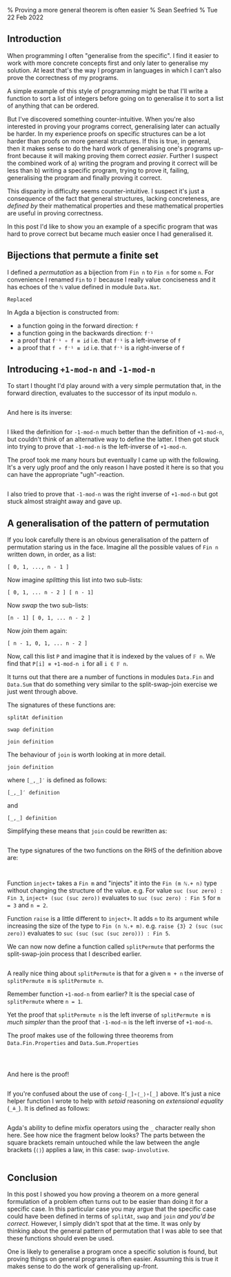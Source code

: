 % Proving a more general theorem is often easier
% Sean Seefried
% Tue 22 Feb 2022

## Introduction

When programming I often "generalise from the specific". I find it easier to work with more concrete concepts first and only later to generalise my solution. At least that's the way I program in languages in which I can't also prove the correctness of my programs.

A simple example of this style of programming might be that I'll write a function to sort a list of integers before going on to generalise it to sort a list of anything that can be ordered.

But I've discovered something counter-intuitive. When you're also interested in proving your programs correct, generalising later can actually be harder. In my experience proofs on specific structures can be a lot harder than proofs on more general structures. If this is true, in general, then it makes sense to do the hard work of generalising one's programs up-front because it will making proving them correct _easier_. Further I suspect the combined work of a) writing the program and proving it correct will be less than b) writing a specific program, trying to prove it, failing, generalising the program and finally proving it correct.

This disparity in difficulty seems counter-intuitive. I suspect it's just a consequence of the fact that general structures, lacking concreteness, are _defined by_ their mathematical properties and these mathematical properties are useful in proving correctness.

In this post I'd like to show you an example of a specific program that was hard to prove correct but became much easier once I had generalised it.

## Bijections that permute a finite set

I defined a _permutation_ as a bijection from `Fin n` to `Fin n` for some `n`. For convenience I renamed `Fin` to `𝔽` because I really value conciseness and it has echoes of the `ℕ` value defined in module `Data.Nat`.

``` {htmlDir="2022-02-24-permutations" module="Permutations" delimeters="Perm"}
Replaced
```

In Agda a bijection is constructed from:

- a function going in the forward direction: `f`
- a function going in the backwards direction: `f⁻¹`
- a proof that `f⁻¹ ∘ f ≡ id` i.e. that `f⁻¹` is a left-inverse of `f`
- a proof that `f ∘ f⁻¹ ≡ id` i.e. that `f⁻¹` is a right-inverse of `f`

## Introducing `+1-mod-n` and `-1-mod-n`

To start I thought I'd play around with a very simple permutation that, in the forward direction, evaluates to the successor of its input modulo `n`.

``` {htmlDir="2022-02-24-permutations" module="Permutations" delimeters="plus-one-mod-n"}
```

And here is its inverse:

``` {htmlDir="2022-02-24-permutations" module="Permutations" delimeters="minus-one-mod-n"}
```

I liked the definition for `-1-mod-n` much better than the definition of `+1-mod-n`, but couldn't think of an alternative way to define the latter. I then got stuck into trying to prove that `-1-mod-n` is the left-inverse of `+1-mod-n`.

The proof took me many hours but eventually I came up with the following. It's a very ugly proof and the only reason I have posted it here is so that you can have the appropriate "ugh"-reaction.

``` {htmlDir="2022-02-24-permutations" module="Permutations" delimeters="ugly-left-inverse-proof"}
```

I also tried to prove that `-1-mod-n` was the right inverse of `+1-mod-n` but got stuck almost straight away and gave up.

## A generalisation of the pattern of permutation

If you look carefully there is an obvious generalisation of the pattern of permutation staring us in the face. Imagine all the possible values of `Fin n` written down, in order, as a list:

```
[ 0, 1, ..., n - 1 ]
```

Now imagine _splitting_ this list into two sub-lists:

```
[ 0, 1, ... n - 2 ] [ n - 1]
```

Now _swap_ the two sub-lists:

```
[n - 1] [ 0, 1, ... n - 2 ]
```

Now _join_ them again:

```
[ n - 1, 0, 1, ... n - 2 ]
```

Now, call this list `P` and imagine that it is indexed by the values of `𝔽 n`. We find that `P[i] ≡ +1-mod-n i` for all `i ∈ 𝔽 n`.

It turns out that there are a number of functions in modules `Data.Fin` and `Data.Sum` that do something very similar to the split-swap-join exercise we just went through above.

The signatures of these functions are:


``` {htmlDir="2022-02-24-permutations" module="Data.Fin.Base" sig="splitAt"}
splitAt definition
```

``` {htmlDir="2022-02-24-permutations" module="Data.Sum.Base" sig="swap"}
swap definition
```

``` {htmlDir="2022-02-24-permutations" module="Data.Fin.Base" sig="join"}
join definition
```

The behaviour of `join` is worth looking at in more detail.

``` {htmlDir="2022-02-24-permutations" module="Data.Fin.Base" fun="join"}
join definition
```

where `[_,_]′` is defined as follows:

``` {htmlDir="2022-02-24-permutations" module="Data.Sum.Base" fun="[_,_]′"}
[_,_]′ definition
```

and

``` {htmlDir="2022-02-24-permutations" module="Data.Sum.Base" fun="[_,_]"}
[_,_] definition
```

Simplifying these means that `join` could be rewritten as:

``` {htmlDir="2022-02-24-permutations" module="Permutations" delimeters="join-direct"}
```

The type signatures of the two functions on the RHS of the definition above are:

``` {htmlDir="2022-02-24-permutations" module="Data.Fin.Base" sig="inject+"}
```
``` {htmlDir="2022-02-24-permutations" module="Data.Fin.Base" sig="raise"}
```

Function `inject+` takes a `Fin m` and "injects" it into the `Fin (m ℕ.+ n)` type without changing the structure of the value. e.g. For value `suc (suc zero) : Fin 3`, `inject+ (suc (suc zero))` evaluates to `suc (suc zero) : Fin 5` for `m = 3` and `n = 2`.

Function `raise` is a little different to `inject+`. It adds `n` to its argument while increasing the size of the type to `Fin (n ℕ.+ m)`. e.g. `raise {3} 2 (suc (suc zero))` evaluates to `suc (suc (suc (suc zero))) : Fin 5`.

We can now now define a function called `splitPermute` that performs the split-swap-join process that I described earlier.

``` {htmlDir="2022-02-24-permutations" module="Permutations" delimeters="splitPermute"}
```

A really nice thing about `splitPermute` is that for a given `m + n` the inverse of `splitPermute m` is `splitPermute n`.

Remember function `+1-mod-n` from earlier?  It is the special case of `splitPermute` where `n = 1`.

Yet the proof that `splitPermute n` is the left inverse of `splitPermute m` is _much simpler_ than the proof that `-1-mod-n` is the left inverse of `+1-mod-n`.

The proof makes use of the following three theorems from `Data.Fin.Properties` and `Data.Sum.Properties`


``` {htmlDir="2022-02-24-permutations" module="Data.Fin.Properties" sig="splitAt-join"}
```
``` {htmlDir="2022-02-24-permutations" module="Data.Sum.Properties" sig="swap-involutive"}
```
``` {htmlDir="2022-02-24-permutations" module="Data.Fin.Properties" sig="join-splitAt"}
```

And here is the proof!

``` {htmlDir="2022-02-24-permutations" module="Permutations" delimeters="inverse-proof"}
```

If you're confused about the use of `cong-[_]∘⟨_⟩∘[_]` above. It's just a nice helper function I wrote to help with _setoid_ reasoning on _extensional equality_ (`_≗_`). It is defined as follows:

``` {htmlDir="2022-02-24-permutations" module="Permutations" delimeters="composition-cong"}
```

Agda's ability to define mixfix operators using the `_` character really shon here. See how nice the fragment below looks? The parts between the square brackets remain untouched while the law between the angle brackets (`⟨⟩`) applies a law, in this case: `swap-involutive`.

 ``` {htmlDir="2022-02-24-permutations" module="Permutations" delimeters="inverse-proof-snippet-1"}
```

## Conclusion

In this post I showed you how proving a theorem on a more general formulation of a problem often turns out to be easier than doing it for a specific case. In this particular case you may argue that the specific case could have been defined in terms of `splitAt`, `swap` and `join` _and you'd be correct_. However, I simply didn't spot that at the time. It was only by thinking about the general pattern of permutation that I was able to see that these functions should even be used.

One is likely to generalise a program once a specific solution is found, but proving things on general programs is often easier. Assuming this is true it makes sense to do the work of generalising up-front.
